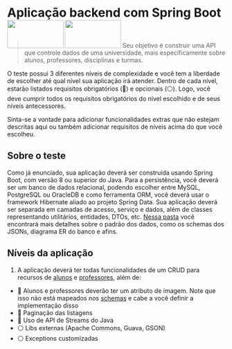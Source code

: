 # Aplicação backend com Spring Boot <img height="65" width="130" src="https://marcas-logos.net/wp-content/uploads/2020/11/Java-logo.png" align="left"/> <img height="65" width="130" src="https://bgasparotto.com/wp-content/uploads/2017/12/spring-boot-logo.png" align="left"/>
<br/>

> Seu objetivo é construir uma API que controle dados de uma universidade, mais especificamente sobre alunos, professores, disciplinas e turmas. 

O teste possui 3 diferentes níveis de complexidade e você tem a liberdade de escolher até qual nível sua aplicação irá atender. Dentro de cada nível, estarão listados requisitos obrigatórios (🔴) e opcionais (⚪). Logo, você deve cumprir todos os requisitos obrigatórios do nível escolhido e de seus níveis antecessores.
 
Sinta-se a vontade para adicionar funcionalidades extras que não estejam descritas aqui ou também adicionar requisitos de níveis acima do que você escolheu.

## Sobre o teste

Como já enunciado, sua aplicação deverá ser construída usando Spring Boot, com versão 8 ou superior do Java. Para a persistência, você deverá ser um banco de dados relacional, podendo escolher entre MySQL, PostgreSQL ou OracleDB e como ferramenta ORM, você deverá usar o framework Hibernate aliado ao projeto Spring Data. Sua aplicação deverá ser separada em camadas de acesso, serviço e dados, além de classes representando utilitários, entidades, DTOs, etc. [Nessa pasta](info/) você encontrará mais detalhes sobre o padrão dos dados, como os schemas dos JSONs, diagrama ER do banco e afins. 

## Níveis da aplicação

 1. A aplicação deverá ter todas funcionalidades de um CRUD para recursos de [alunos](info/communication/student.json) e [professores](info/communication/teacher.json), além de: 
   - 🔴 Alunos e professores deverão ter um atributo de imagem. Note que isso não está mapeados nos [schemas](info/communication/) e cabe a você definir a implementação disso
   - 🔴 Paginação das listagens
   - 🔴 Uso de API de Streams do Java
   - ⚪ Libs externas (Apache Commons, Guava, GSON)
   - ⚪ Exceptions customizadas
   
